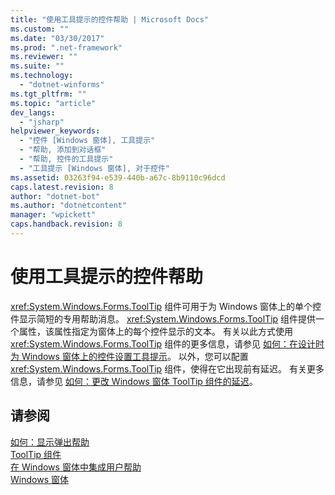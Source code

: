 ```yaml
---
title: "使用工具提示的控件帮助 | Microsoft Docs"
ms.custom: ""
ms.date: "03/30/2017"
ms.prod: ".net-framework"
ms.reviewer: ""
ms.suite: ""
ms.technology: 
  - "dotnet-winforms"
ms.tgt_pltfrm: ""
ms.topic: "article"
dev_langs: 
  - "jsharp"
helpviewer_keywords: 
  - "控件 [Windows 窗体], 工具提示"
  - "帮助, 添加到对话框"
  - "帮助, 控件的工具提示"
  - "工具提示 [Windows 窗体], 对于控件"
ms.assetid: 03263f94-e539-440b-a67c-8b9110c96dcd
caps.latest.revision: 8
author: "dotnet-bot"
ms.author: "dotnetcontent"
manager: "wpickett"
caps.handback.revision: 8
---
```

# 使用工具提示的控件帮助
<xref:System.Windows.Forms.ToolTip> 组件可用于为 Windows 窗体上的单个控件显示简短的专用帮助消息。  <xref:System.Windows.Forms.ToolTip> 组件提供一个属性，该属性指定为窗体上的每个控件显示的文本。  有关以此方式使用 <xref:System.Windows.Forms.ToolTip> 组件的更多信息，请参见 [如何：在设计时为 Windows 窗体上的控件设置工具提示](../../../../docs/framework/winforms/controls/how-to-set-tooltips-for-controls-on-a-windows-form-at-design-time.md)。  以外，您可以配置 <xref:System.Windows.Forms.ToolTip> 组件，使得在它出现前有延迟。  有关更多信息，请参见 [如何：更改 Windows 窗体 ToolTip 组件的延迟](../../../../docs/framework/winforms/controls/how-to-change-the-delay-of-the-windows-forms-tooltip-component.md)。  
  
## 请参阅  
 [如何：显示弹出帮助](../../../../docs/framework/winforms/advanced/how-to-display-pop-up-help.md)   
 [ToolTip 组件](../../../../docs/framework/winforms/controls/tooltip-component-windows-forms.md)   
 [在 Windows 窗体中集成用户帮助](../../../../docs/framework/winforms/advanced/integrating-user-help-in-windows-forms.md)   
 [Windows 窗体](../../../../docs/framework/winforms/index.md)